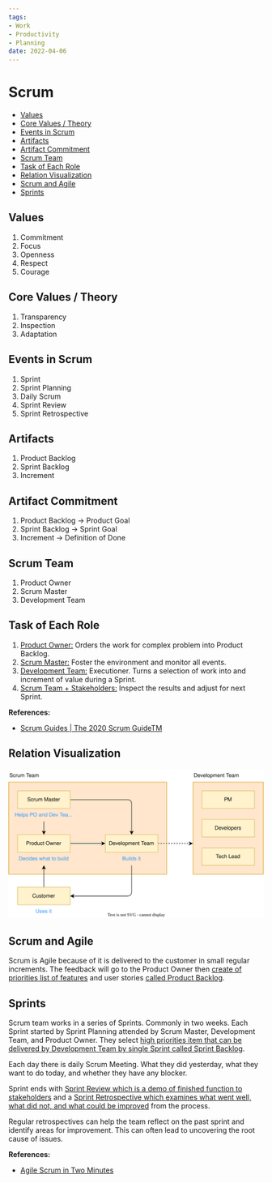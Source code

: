 ```yaml
---
tags:
- Work
- Productivity
- Planning
date: 2022-04-06
---
```


# Scrum

- [Values](#values)
- [Core Values / Theory](#core-values--theory)
- [Events in Scrum](#events-in-scrum)
- [Artifacts](#artifacts)
- [Artifact Commitment](#artifact-commitment)
- [Scrum Team](#scrum-team)
- [Task of Each Role](#task-of-each-role)
- [Relation Visualization](#relation-visualization)
- [Scrum and Agile](#scrum-and-agile)
- [Sprints](#sprints)



## Values

1. Commitment
2. Focus
3. Openness
4. Respect
5. Courage



## Core Values / Theory

1. Transparency
2. Inspection
3. Adaptation



## Events in Scrum

1. Sprint
2. Sprint Planning
3. Daily Scrum
4. Sprint Review
5. Sprint Retrospective



## Artifacts

1. Product Backlog
2. Sprint Backlog
3. Increment



## Artifact Commitment

1. Product Backlog → Product Goal
2. Sprint Backlog → Sprint Goal
3. Increment → Definition of Done



## Scrum Team

1. Product Owner
2. Scrum Master
3. Development Team



## Task of Each Role

1. <ins>Product Owner:</ins> Orders the work for complex problem into Product Backlog.
2. <ins>Scrum Master:</ins> Foster the environment and monitor all events.
3. <ins>Development Team:</ins> Executioner. Turns a selection of work into and increment of value during a Sprint.
4. <ins>Scrum Team + Stakeholders:</ins> Inspect the results and adjust for next Sprint.



**References:**

- [Scrum Guides | The 2020 Scrum GuideTM](https://scrumguides.org/scrum-guides.html)



## Relation Visualization

![](_media/Scrum.svg)



## Scrum and Agile

Scrum is Agile because of it is delivered to the customer in small regular increments. The feedback will go to the Product Owner then <ins>create of priorities list of features</ins> and user stories <ins>called Product Backlog</ins>.



## Sprints

Scrum team works in a series of Sprints. Commonly in two weeks. Each Sprint started by Sprint Planning attended by Scrum Master, Development Team, and Product Owner. They select <ins>high priorities item that can be delivered by Development Team by single Sprint called Sprint Backlog</ins>.

Each day there is daily Scrum Meeting. What they did yesterday, what they want to do today, and whether they have any blocker.

Sprint ends with <ins>Sprint Review which is a demo of finished function to stakeholders</ins> and a <ins>Sprint Retrospective which examines what went well, what did not, and what could be improved</ins> from the process.

Regular retrospectives can help the team reflect on the past sprint and identify areas for improvement. This can often lead to uncovering the root cause of issues.



**References:**

- [Agile Scrum in Two Minutes](https://www.youtube.com/watch?v=1PBln3dyaPs)


